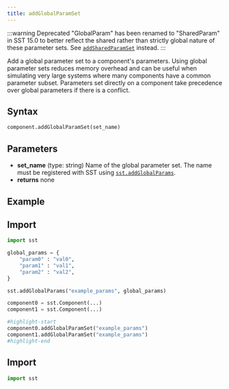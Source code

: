 ```yaml
---
title: addGlobalParamSet
---
```


:::warning Deprecated
"GlobalParam" has been renamed to "SharedParam" in SST 15.0 to better reflect the shared rather than strictly global nature of these parameter sets. See [`addSharedParamSet`](./addSharedParamSet.md) instead.
::: 

Add a global parameter set to a component's parameters. Using global parameter sets reduces memory overhead and can be useful when simulating very large systems where many components have a common parameter subset. Parameters set directly on a component take precedence over global parameters if there is a conflict. 

## Syntax
```python
component.addGlobalParamSet(set_name)
```

## Parameters
* **set_name** (type: string) Name of the global parameter set. The name must be registered with SST using [`sst.addGlobalParams`](../general/addGlobalParams.md).
* **returns** none

## Example


## Import
```python
import sst

global_params = { 
    "param0" : "val0",
    "param1" : "val1",
    "param2" : "val2",
}

sst.addGlobalParams("example_params", global_params)

component0 = sst.Component(...)
component1 = sst.Component(...)

#highlight-start
component0.addGlobalParamSet("example_params")
component1.addGlobalParamSet("example_params")
#highlight-end
```

## Import
```python
import sst
```
